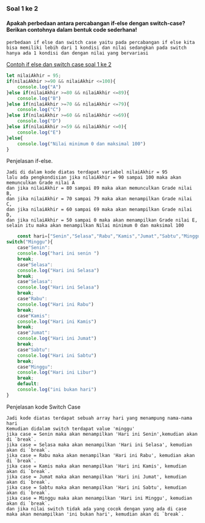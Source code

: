 ### Soal 1 ke 2
#### Apakah perbedaan antara percabangan if-else dengan switch-case? Berikan contohnya dalam bentuk code sederhana!

```perbedaan if else dan switch case yaitu pada percabangan if else kita bisa memiliki lebih dari 1 kondisi dan nilai sedangkan pada switch hanya ada 1 kondisi dan dengan nilai yang bervariasi```

[Contoh if else dan switch case soal 1 ke 2](https://playcode.io/737200/)

```javascript
let nilaiAkhir = 95;
if(nilaiAkhir >=90 && nilaiAkhir <=100){
    console.log("A")
}else if(nilaiAkhir >=80 && nilaiAkhir <=89){
    console.log("B")
}else if(nilaiAkhir >=70 && nilaiAkhir <=79){
    console.log("C")
}else if(nilaiAkhir >=60 && nilaiAkhir <=69){
    console.log("D")
}else if(nilaiAkhir >=59 && nilaiAkhir <=0){
    console.log("E")
}else{
    console.log("Nilai minimum 0 dan maksimal 100")
}
```
Penjelasan if-else.

    Jadi di dalam kode diatas terdapat variabel nilaiAkhir = 95
    lalu ada pengkondisian jika nilaiAkhir = 90 sampai 100 maka akan memunculkan Grade nilai A
    dan jika nilaiAkhir = 80 sampai 89 maka akan memunculkan Grade nilai B,
    dan jika nilaiAkhir = 70 sampai 79 maka akan menampilkan Grade nilai C,
    dan jika nilaiAkhir = 60 sampai 69 maka akan menampilkan Grade nilai D,
    dan jika nilaiAkhir = 50 sampai 0 maka akan menampilkan Grade nilai E,
    selain itu maka akan menampilkan Nilai minimum 0 dan maksimal 100

```javascript
    const hari=["Senin","Selasa","Rabu","Kamis","Jumat","Sabtu","Minggu"]
switch("Minggu"){
    case"Senin":
    console.log("hari ini senin ")
    break;
    case"Selasa":
    console.log("Hari ini Selasa")
    break;
    case"Selasa":
    console.log("Hari ini Selasa")
    break;
    case"Rabu":
    console.log("Hari ini Rabu")
    break;
    case"Kamis":
    console.log("Hari ini Kamis")
    break;
    case"Jumat":
    console.log("Hari ini Jumat")
    break;
    case"Sabtu":
    console.log("Hari ini Sabtu")
    break;
    case"Minggu":
    console.log("Hari ini Libur")
    break;
    default:
    console.log("ini bukan hari")
}
```
Penjelasan kode Switch Case

    Jadi kode diatas terdapat sebuah array hari yang menampung nama-nama hari
    Kemudian didalam switch terdapat value 'minggu'
    jika case = Senin maka akan menampilkan 'Hari ini Senin',kemudian akan di `break`.
    jika case = Selasa maka akan menampilkan 'Hari ini Selasa', kemudian akan di `break`.
    jika case = Rabu maka akan menampilkan 'Hari ini Rabu', kemudian akan di `break`.
    jika case = Kamis maka akan menampilkan 'Hari ini Kamis', kemudian akan di `break`.
    jika case = Jumat maka akan menampilkan 'Hari ini Jumat', kemudian akan di `break`.
    jika case = Sabtu maka akan menampilkan 'Hari ini Sabtu', kemudian akan di `break`.
    jika case = Minggu maka akan menampilkan 'Hari ini Minggu', kemudian akan di `break`.
    dan jika nilai switch tidak ada yang cocok dengan yang ada di case maka akan menampilkan 'ini bukan hari', kemudian akan di `break`.

    
